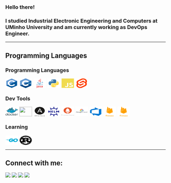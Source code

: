 ### Hello there!
### I studied Industrial Electronic Engineering and Computers at UMinho University and am currently working as DevOps Engineer.
---

## Programming Languages 

### Programming Languages
<div style="display: inline_block">
  <img align="center" height="30" width="40" src="https://raw.githubusercontent.com/devicons/devicon/master/icons/c/c-original.svg">
  <img align="center" height="30" width="40" src="https://raw.githubusercontent.com/devicons/devicon/master/icons/cplusplus/cplusplus-original.svg">
  <img align="center" height="30" width="40" src="https://raw.githubusercontent.com/devicons/devicon/master/icons/java/java-original-wordmark.svg">
  <img align="center" height="30" width="40" src="https://raw.githubusercontent.com/devicons/devicon/master/icons/python/python-original.svg">
  <img align="center" height="30" width="40" src="https://github.com/devicons/devicon/blob/master/icons/javascript/javascript-plain.svg">
  <img align="center" height="30" width="40" src="https://github.com/devicons/devicon/blob/master/icons/svelte/svelte-original.svg">
</div>

### Dev Tools
<div style="display": inline_block">
  <img align="center" height="30" width="40" src="https://raw.githubusercontent.com/devicons/devicon/master/icons/docker/docker-original-wordmark.svg">
  <img align="center" height="30" width="40" src="https://raw.githubusercontent.com/devicons/devicon/master/icons/kubernetes-original-wordmark.svg">
  <img align="center" height="30" width="40" src="https://raw.githubusercontent.com/devicons/devicon/master/icons/ansible/ansible-original-wordmark.svg">
  <img align="center" height="30" width="40" src="https://raw.githubusercontent.com/devicons/devicon/master/icons/helm/helm-original.svg">
  <img align="center" height="30" width="40" src="https://raw.githubusercontent.com/devicons/devicon/master/icons/prometheus/prometheus-original-wordmark.svg">
  <img align="center" height="30" width="40" src="https://raw.githubusercontent.com/devicons/devicon/master/icons/googlecloud/googlecloud-original-wordmark.svg">
  <img align="center" height="30" width="40" src="https://raw.githubusercontent.com/devicons/devicon/master/icons/azuredevops/azuredevops-plain.svg">
  <img align="center" height="30" width="40" src="https://raw.githubusercontent.com/devicons/devicon/master/icons/firebase/firebase-plain-wordmark.svg">
  <img align="center" height="30" width="40" src="https://raw.githubusercontent.com/devicons/devicon/master/icons/firebase/firebase-plain-wordmark.svg">
</div>

### Learning
<div style="display: inline_block">
  <img align="center" height="30" width="40" src="https://github.com/devicons/devicon/blob/master/icons/go/go-original-wordmark.svg">
  <img align="center" height="30" width="40" src="https://github.com/devicons/devicon/blob/master/icons/rust/rust-original.svg">
</div>

---

## Connect with me:

 <a href="" target="_blank"><img src="https://img.shields.io/badge/<Instagram>-%23E4405F.svg?style=for-the-badge&logo=Instagram&logoColor=white" target="_blank"></a>
 <a href="" target="_blank"><img src="https://img.shields.io/badge/Facebook-%231877F2.svg?style=for-the-badge&logo=Facebook&logoColor=white" target="_blank"></a>
 <a href="mailto:email" target="_blank"><img src="https://img.shields.io/badge/Gmail-D14836?style=for-the-badge&logo=gmail&logoColor=white" target="_blank"></a>
 <a href="" target="_blank"><img src="https://img.shields.io/badge/linkedin-%230077B5.svg?style=for-the-badge&logo=linkedin&logoColor=white" target="_blank"></a>
